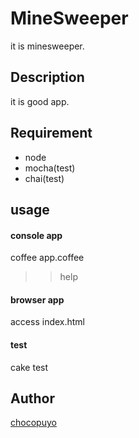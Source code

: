 MineSweeper
====

it is minesweeper.

## Description

it is good app.

## Requirement

* node
* mocha(test)
* chai(test)

## usage
#### console app
coffee app.coffee
>> help

#### browser app
access index.html

#### test
cake test


## Author

[chocopuyo](https://github.com/chocopuyo)
